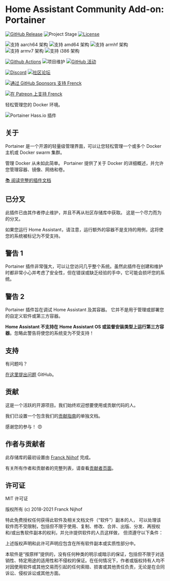 # Home Assistant Community Add-on: Portainer

[![GitHub Release][releases-shield]][releases]
![Project Stage][project-stage-shield]
[![License][license-shield]](LICENSE.md)

![支持 aarch64 架构][aarch64-shield]
![支持 amd64 架构][amd64-shield]
![支持 armhf 架构][armhf-shield]
![支持 armv7 架构][armv7-shield]
![支持 i386 架构][i386-shield]

[![Github Actions][github-actions-shield]][github-actions]
![项目维护][maintenance-shield]
[![GitHub 活动][commits-shield]][commits]

[![Discord][discord-shield]][discord]
[![社区论坛][forum-shield]][forum]

[![通过 GitHub Sponsors 支持 Frenck][github-sponsors-shield]][github-sponsors]

[![在 Patreon 上支持 Frenck][patreon-shield]][patreon]

轻松管理您的 Docker 环境。

![Portainer Hass.io 插件](images/screenshot.png)

## 关于

Portainer 是一个开源的轻量级管理界面，可以让您轻松管理一个或多个 Docker 主机或 Docker swarm 集群。

管理 Docker 从未如此简单。 Portainer 提供了关于 Docker 的详细概述，并允许您管理容器、镜像、网络和卷。

[:books: 阅读完整的插件文档][docs]

## 已分叉

此插件已由其作者停止维护，并且不再从社区存储库中获取。
这是一个尽力而为的分叉。

如果您运行 Home Assistant，请注意，运行额外的容器不是支持的用例，这将使您的系统被标记为不受支持。

## 警告 1

Portainer 插件非常强大，可以让您访问几乎整个系统。虽然此插件在创建和维护时都非常小心并考虑了安全性，但在错误或缺乏经验的手中，它可能会损坏您的系统。

## 警告 2

Portainer 插件旨在调试 Home Assistant 及其容器。
它并不是用于管理或部署您的自定义软件或第三方容器。

**Home Assistant 不支持在 Home Assistant OS 或监督安装类型上运行第三方容器**。忽略此警告将使您的系统变为不受支持！

## 支持

有问题吗？

[在这里提出问题][issue] GitHub。

## 贡献

这是一个活跃的开源项目。我们始终欢迎想要使用或贡献代码的人。

我们已设置一个包含我们的[贡献指南](github/CONTRIBUTING.md)的单独文档。

感谢您的参与！ :heart_eyes:

## 作者与贡献者

此存储库的最初设置由 [Franck Nijhof][frenck] 完成。

有关所有作者和贡献者的完整列表，请查看[贡献者页面][contributors]。

## 许可证

MIT 许可证

版权所有 (c) 2018-2021 Franck Nijhof

特此免费授权任何获得此软件及相关文档文件（“软件”）副本的人， 可以处理该软件而不受限制，包括但不限于使用、复制、修改、合并、出版、分发、再授权和/或出售软件副本的权利，并允许提供软件的人员这样做， 但须遵守以下条件：

上述版权声明和此许可声明应包含在所有软件副本或实质性部分中。

本软件是“按原样”提供的，没有任何种类的明示或暗示的保证，包括但不限于对适销性、特定用途的适用性和不侵权的保证。在任何情况下，作者或版权持有人均不对因使用软件或其他交易而引起的任何索赔、损害或其他责任负责，无论是在合同诉讼、侵权诉讼或其他方面。

[aarch64-shield]: https://img.shields.io/badge/aarch64-yes-green.svg
[amd64-shield]: https://img.shields.io/badge/amd64-yes-green.svg
[armhf-shield]: https://img.shields.io/badge/armhf-yes-green.svg
[armv7-shield]: https://img.shields.io/badge/armv7-yes-green.svg
[commits-shield]: https://img.shields.io/github/commit-activity/y/hassio-addons/addon-portainer.svg
[commits]: https://github.com/hassio-addons/addon-portainer/commits/main
[contributors]: https://github.com/hassio-addons/addon-portainer/graphs/contributors
[discord-ha]: https://discord.gg/c5DvZ4e
[discord-shield]: https://img.shields.io/discord/478094546522079232.svg
[discord]: https://discord.me/hassioaddons
[docs]: https://github.com/hassio-addons/addon-portainer/blob/main/portainer/DOCS.md
[forum-shield]: https://img.shields.io/badge/community-forum-brightgreen.svg
[forum]: https://community.home-assistant.io/t/home-assistant-community-add-on-portainer/68836?u=frenck
[frenck]: https://github.com/frenck
[github-actions-shield]: https://github.com/hassio-addons/addon-portainer/workflows/CI/badge.svg
[github-actions]: https://github.com/hassio-addons/addon-portainer/actions
[github-sponsors-shield]: https://frenck.dev/wp-content/uploads/2019/12/github_sponsor.png
[github-sponsors]: https://github.com/sponsors/frenck
[i386-shield]: https://img.shields.io/badge/i386-no-red.svg
[issue]: https://github.com/hassio-addons/addon-portainer/issues
[license-shield]: https://img.shields.io/github/license/hassio-addons/addon-portainer.svg
[maintenance-shield]: https://img.shields.io/maintenance/yes/2021.svg
[patreon-shield]: https://frenck.dev/wp-content/uploads/2019/12/patreon.png
[patreon]: https://www.patreon.com/frenck
[project-stage-shield]: https://img.shields.io/badge/project%20stage-%20!%20DEPRECATED%20%20%20!-ff0000.svg
[reddit]: https://reddit.com/r/homeassistant
[releases-shield]: https://img.shields.io/github/release/hassio-addons/addon-portainer.svg
[releases]: https://github.com/hassio-addons/addon-portainer/releases
[repository]: https://github.com/hassio-addons/repository